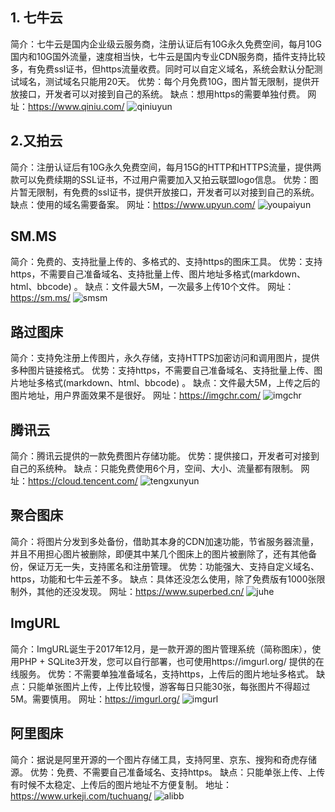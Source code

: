 ## 1. 七牛云
简介：七牛云是国内企业级云服务商，注册认证后有10G永久免费空间，每月10G国内和10G国外流量，速度相当快，七牛云是国内专业CDN服务商，插件支持比较多，有免费ssl证书，但https流量收费。同时可以自定义域名，系统会默认分配测试域名，测试域名只能用20天。
优势：每个月免费10G，图片暂无限制，提供开放接口，开发者可以对接到自己的系统。
缺点：想用https的需要单独付费。
网址：https://www.qiniu.com/
![qiniuyun](http://qiniucloud.qqdeveloper.com/mweb/qiniuyun.png)

## 2.又拍云
简介：注册认证后有10G永久免费空间，每月15G的HTTP和HTTPS流量，提供两款可以免费续期的SSL证书，不过用户需要加入又拍云联盟logo信息。
优势：图片暂无限制，有免费的ssl证书，提供开放接口，开发者可以对接到自己的系统。
缺点：使用的域名需要备案。
网址：https://www.upyun.com/
![youpaiyun](http://qiniucloud.qqdeveloper.com/mweb/youpaiyun.png)

## SM.MS
简介：免费的、支持批量上传的、多格式的、支持https的图床工具。
优势：支持https，不需要自己准备域名、支持批量上传、图片地址多格式(markdown、html、bbcode) 。
缺点：文件最大5M，一次最多上传10个文件。
网址：https://sm.ms/
![smsm](http://qiniucloud.qqdeveloper.com/mweb/smsm.png)

## 路过图床
简介：支持免注册上传图片，永久存储，支持HTTPS加密访问和调用图片，提供多种图片链接格式。
优势：支持https，不需要自己准备域名、支持批量上传、图片地址多格式(markdown、html、bbcode) 。
缺点：文件最大5M，上传之后的图片地址，用户界面效果不是很好。
网址：https://imgchr.com/
![imgchr](http://qiniucloud.qqdeveloper.com/mweb/imgchr.png)

## 腾讯云
简介：腾讯云提供的一款免费图片存储功能。
优势：提供接口，开发者可对接到自己的系统种。
缺点：只能免费使用6个月，空间、大小、流量都有限制。
网址：https://cloud.tencent.com/
![tengxunyun](http://qiniucloud.qqdeveloper.com/mweb/tengxunyun.png)

## 聚合图床
简介：将图片分发到多处备份，借助其本身的CDN加速功能，节省服务器流量，并且不用担心图片被删除，即便其中某几个图床上的图片被删除了，还有其他备份，保证万无一失，支持匿名和注册管理。
优势：功能强大、支持自定义域名、https，功能和七牛云差不多。
缺点：具体还没怎么使用，除了免费版有1000张限制外，其他的还没发现。
网址：https://www.superbed.cn/
![juhe](http://qiniucloud.qqdeveloper.com/mweb/juhe.png)

## ImgURL
简介：ImgURL诞生于2017年12月，是一款开源的图片管理系统（简称图床），使用PHP + SQLite3开发，您可以自行部署，也可使用https://imgurl.org/ 提供的在线服务。
优势：不需要单独准备域名，支持https，上传后的图片地址多格式。
缺点：只能单张图片上传，上传比较慢，游客每日只能30张，每张图片不得超过5M。需要慎用。
网址：https://imgurl.org/
![imgurl](http://qiniucloud.qqdeveloper.com/mweb/imgurl.png)

## 阿里图床
简介：据说是阿里开源的一个图片存储工具，支持阿里、京东、搜狗和奇虎存储源。
优势：免费、不需要自己准备域名、支持https。
缺点：只能单张上传、上传有时候不太稳定、上传后的图片地址不方便复制。
地址：https://www.urkeji.com/tuchuang/
![alibb](http://qiniucloud.qqdeveloper.com/mweb/alibb.png)